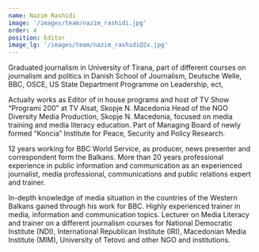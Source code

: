 ```yaml
---
name: Nazim Rashidi
image: '/images/team/nazim_rashidi.jpg'
order: 4
position: Editor
image_lg: '/images/team/nazim_rashidi@2x.jpg'
---
```


Graduated journalism in University of Tirana, part of different courses on journalism and politics in Danish School of Journalism, Deutsche Welle, BBC, OSCE, US State Department Programme on Leadership, ect,

Actually works as Editor of in house programs and host of TV Show “Programi 200” at TV Alsat, Skopje N. Macedonia
Head of the NGO Diversity Media Production, Skopje N. Macedonia, focused on media training and media literacy education.
Part of Managing Board of newly formed “Koncia” Institute for Peace, Security and Policy Research. 

12 years working for BBC World Service, as producer, news presenter and correspondent form the Balkans.  More than 20 years professional experience in public information and communication as an experienced journalist, media professional, communications and public relations expert and trainer.

In-depth knowledge of media situation in the countries of the Western Balkans gained through his work for BBC. 
Highly experienced trainer in media, information and communication topics. Lecturer on Media Literacy and trainer on a different journalism courses for National Democratic Institute (NDI), International Republican Institute (IRI), Macedonian Media Institute (MIM), University of Tetovo and other NGO and institutions.

